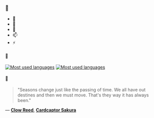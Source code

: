 ### 👋

- 🔭
- 🌱
- 💬
- 📫
- ⚡

#### 🧏

[![Most used languages](https://github-readme-stats-aynah.vercel.app/api/top-langs/?username=aynh&theme=solarized-dark&langs_count=6&layout=compact&hide_title=true)](https://github.com/anuraghazra/github-readme-stats#gh-dark-mode-only)
[![Most used languages](https://github-readme-stats-aynah.vercel.app/api/top-langs/?username=aynh&theme=solarized-light&langs_count=6&layout=compact&hide_title=true)](https://github.com/anuraghazra/github-readme-stats#gh-light-mode-only)

#### 💬

> "Seasons change just like the passing of time. We all have out destines and then we must move. That's they way it has always been."

&mdash; [**Clow Reed**](https://myanimelist.net/character.php?q=Clow%20Reed&cat=character), [**Cardcaptor Sakura**](https://myanimelist.net/search/all?q=Cardcaptor%20Sakura&cat=all)
